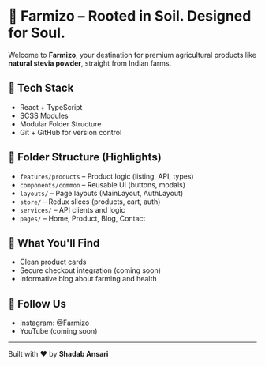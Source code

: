 # 🌿 Farmizo – Rooted in Soil. Designed for Soul.

Welcome to **Farmizo**, your destination for premium agricultural products like **natural stevia powder**, straight from Indian farms.

## 🚀 Tech Stack
- React + TypeScript
- SCSS Modules
- Modular Folder Structure
- Git + GitHub for version control

## 📁 Folder Structure (Highlights)
- `features/products` – Product logic (listing, API, types)
- `components/common` – Reusable UI (buttons, modals)
- `layouts/` – Page layouts (MainLayout, AuthLayout)
- `store/` – Redux slices (products, cart, auth)
- `services/` – API clients and logic
- `pages/` – Home, Product, Blog, Contact

## 📸 What You'll Find
- Clean product cards
- Secure checkout integration (coming soon)
- Informative blog about farming and health

## 📱 Follow Us
- Instagram: [@Farmizo](https://instagram.com/farmizo)
- YouTube (coming soon)

---

Built with ❤️ by **Shadab Ansari**

